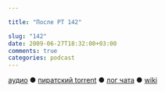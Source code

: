 ```yaml
---

title: "После РТ 142"

slug: "142"
date: 2009-06-27T18:32:00+03:00
comments: true
categories: podcast
---
```

[аудио](http://cdn.radio-t.com/rt142post.mp3) ● [пиратский torrent](http://pirates.radio-t.com/torrents/rt142post.mp3.torrent) ● [лог чата](http://chat.radio-t.com/logs/radio-t-142.html) ● [wiki](http://wiki.radio-t.com/%D0%9F%D0%BE%D1%81%D0%BB%D0%B5_%D0%A0%D0%A2_142)<audio src="http://cdn.radio-t.com/rt142post.mp3" preload="none">
